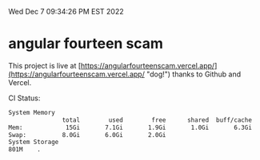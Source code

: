 Wed Dec  7 09:34:26 PM EST 2022

# angular fourteen scam


This project is live at [https://angularfourteenscam.vercel.app/](https://angularfourteenscam.vercel.app/ "dog!") thanks to Github and Vercel.

CI Status: 

```bash
System Memory
               total        used        free      shared  buff/cache   available
Mem:            15Gi       7.1Gi       1.9Gi       1.0Gi       6.3Gi       6.9Gi
Swap:          8.0Gi       6.0Gi       2.0Gi
System Storage
801M	.
```
